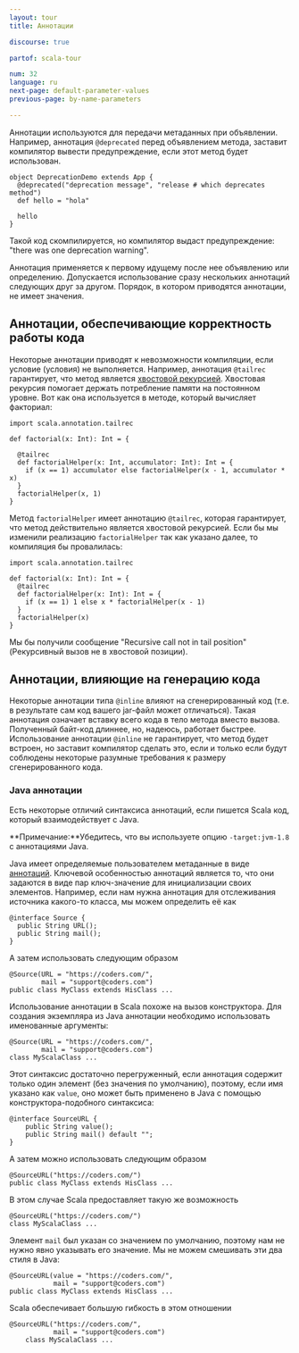 ```yaml
---
layout: tour
title: Аннотации

discourse: true

partof: scala-tour

num: 32
language: ru
next-page: default-parameter-values
previous-page: by-name-parameters

---
```


Аннотации используются для передачи метаданных при объявлении. Например, аннотация `@deprecated` перед объявлением метода, заставит компилятор вывести предупреждение, если этот метод будет использован.
```
object DeprecationDemo extends App {
  @deprecated("deprecation message", "release # which deprecates method")
  def hello = "hola"

  hello  
}
```
Такой код скомпилируется, но компилятор выдаст предупреждение: "there was one deprecation warning".

Аннотация применяется к первому идущему после нее объявлению или определению. Допускается использование сразу нескольких аннотаций следующих друг за другом. Порядок, в котором приводятся аннотации, не имеет значения.

## Аннотации, обеспечивающие корректность работы кода
Некоторые аннотации приводят к невозможности компиляции, если условие (условия) не выполняется. Например, аннотация `@tailrec` гарантирует, что метод является [хвостовой рекурсией](https://ru.wikipedia.org/wiki/%D0%A5%D0%B2%D0%BE%D1%81%D1%82%D0%BE%D0%B2%D0%B0%D1%8F_%D1%80%D0%B5%D0%BA%D1%83%D1%80%D1%81%D0%B8%D1%8F). Хвостовая рекурсия помогает держать потребление памяти на постоянном уровне. Вот как она используется в методе, который вычисляет факториал:

```tut
import scala.annotation.tailrec

def factorial(x: Int): Int = {

  @tailrec
  def factorialHelper(x: Int, accumulator: Int): Int = {
    if (x == 1) accumulator else factorialHelper(x - 1, accumulator * x)
  }
  factorialHelper(x, 1)
}
```
Метод `factorialHelper` имеет аннотацию `@tailrec`, которая гарантирует, что метод действительно является хвостовой рекурсией. Если бы мы изменили реализацию `factorialHelper` так как указано далее, то компиляция бы провалилась:
```
import scala.annotation.tailrec

def factorial(x: Int): Int = {
  @tailrec
  def factorialHelper(x: Int): Int = {
    if (x == 1) 1 else x * factorialHelper(x - 1)
  }
  factorialHelper(x)
}
```
Мы бы получили сообщение "Recursive call not in tail position"(Рекурсивный вызов не в хвостовой позиции).


## Аннотации, влияющие на генерацию кода
Некоторые аннотации типа `@inline` влияют на сгенерированный код (т.е. в результате сам код вашего jar-файл может отличаться). Такая аннотация означает вставку всего кода в тело метода вместо вызова. Полученный байт-код длиннее, но, надеюсь, работает быстрее. Использование аннотации `@inline` не гарантирует, что метод будет встроен, но заставит компилятор сделать это, если и только если будут соблюдены некоторые разумные требования к размеру сгенерированного кода.

### Java аннотации ###
Есть некоторые отличий синтаксиса аннотаций, если пишется Scala код, который взаимодействует с Java.

**Примечание:**Убедитесь, что вы используете опцию `-target:jvm-1.8` с аннотациями Java.

Java имеет определяемые пользователем метаданные в виде [аннотаций](https://docs.oracle.com/javase/tutorial/java/annotations/). Ключевой особенностью аннотаций является то, что они задаются в виде пар ключ-значение для инициализации своих элементов. Например, если нам нужна аннотация для отслеживания источника какого-то класса, мы можем определить её как

```
@interface Source {
  public String URL();
  public String mail();
}
```

А затем использовать следующим образом

```
@Source(URL = "https://coders.com/",
        mail = "support@coders.com")
public class MyClass extends HisClass ...
```

Использование аннотации в Scala похоже на вызов конструктора. Для создания экземпляра из Java аннотации необходимо использовать именованные аргументы:

```
@Source(URL = "https://coders.com/",
        mail = "support@coders.com")
class MyScalaClass ...
```

Этот синтаксис достаточно перегруженный, если аннотация содержит только один элемент (без значения по умолчанию), поэтому, если имя указано как `value`, оно может быть применено в Java с помощью конструктора-подобного синтаксиса:

```
@interface SourceURL {
    public String value();
    public String mail() default "";
}
```

А затем можно использовать следующим образом

```
@SourceURL("https://coders.com/")
public class MyClass extends HisClass ...
```

В этом случае Scala предоставляет такую же возможность

```
@SourceURL("https://coders.com/")
class MyScalaClass ...
```

Элемент `mail` был указан со значением по умолчанию, поэтому нам не нужно явно указывать его значение. Мы не можем смешивать эти два стиля в Java:

```
@SourceURL(value = "https://coders.com/",
           mail = "support@coders.com")
public class MyClass extends HisClass ...
```

Scala обеспечивает большую гибкость в этом отношении

```
@SourceURL("https://coders.com/",
           mail = "support@coders.com")
    class MyScalaClass ...
```
